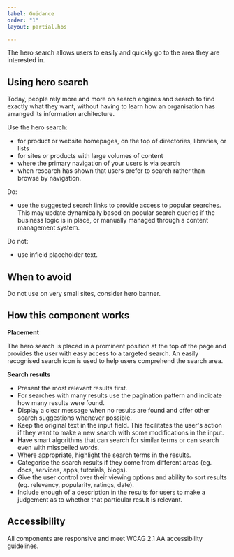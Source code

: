 ```yaml
---
label: Guidance
order: "1"
layout: partial.hbs

---
```

The hero search allows users to easily and quickly go to the area they are interested in.

## Using hero search

Today, people rely more and more on search engines and search to find exactly what they want, without having to learn how an organisation has arranged its information architecture.

Use the hero search:

* for product or website homepages, on the top of directories, libraries, or lists
* for sites or products with large volumes of content
* where the primary navigation of your users is via search
* when research has shown that users prefer to search rather than browse by navigation.

Do:

* use the suggested search links to provide access to popular searches. This may update dynamically based on popular search queries if the business logic is in place, or manually managed through a content management system.

Do not:

* use infield placeholder text.

## When to avoid

Do not use on very small sites, consider hero banner.

## How this component works

**Placement**

The hero search is placed in a prominent position at the top of the page and provides the user with easy access to a targeted search. An easily recognised search icon is used to help users comprehend the search area. 

**Search results**

* Present the most relevant results first.
* For searches with many results use the pagination pattern and indicate how many results were found.
* Display a clear message when no results are found and offer other search suggestions whenever possible.
* Keep the original text in the input field. This facilitates the user's action if they want to make a new search with some modifications in the input.
* Have smart algorithms that can search for similar terms or can search even with misspelled words.
* Where appropriate, highlight the search terms in the results.
* Categorise the search results if they come from different areas (eg. docs, services, apps, tutorials, blogs).
* Give the user control over their viewing options and ability to sort results (eg. relevancy, popularity, ratings, date).
* Include enough of a description in the results for users to make a judgement as to whether that particular result is relevant.

## Accessibility

All components are responsive and meet WCAG 2.1 AA accessibility guidelines.
